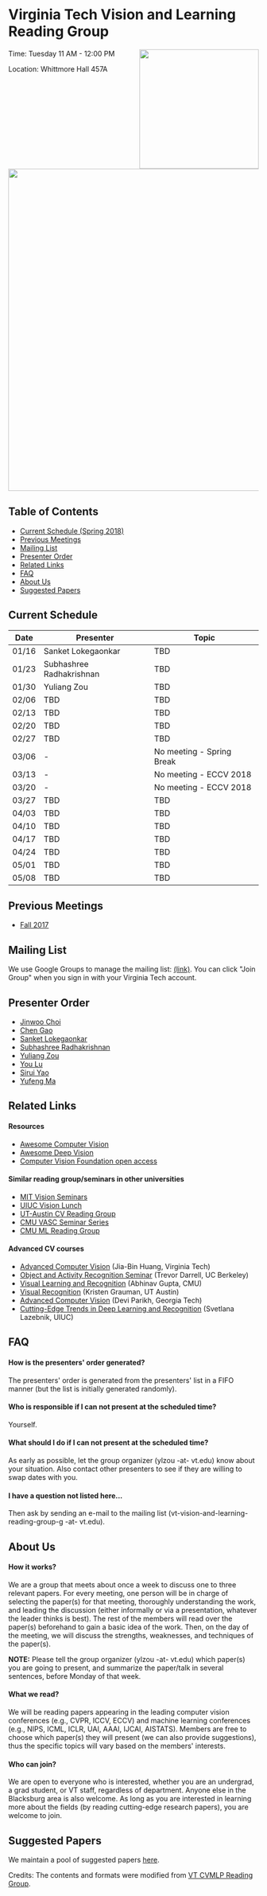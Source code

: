 # Virginia Tech Vision and Learning Reading Group
<img src="https://vtnews.vt.edu/global_assets/images/logo-maroon.svg" width="240" align="right">

Time: Tuesday 11 AM - 12:00 PM

Location: Whittmore Hall 457A

<p align="center">
<img src="DSCN2165.JPG" width="648" align="center">
</p>

## Table of Contents

- [Current Schedule (Spring 2018)](#current-schedule)
- [Previous Meetings](#previous-meetings)
- [Mailing List](#mailing-list)
- [Presenter Order](#presenter-order)
- [Related Links](#related-links)
- [FAQ](#faq)
- [About Us](#about-us)
- [Suggested Papers](#suggested-papers)


## Current Schedule

| Date       | Presenter     |  Topic     |
|-------------|--------|--------|
| 01/16 | Sanket Lokegaonkar       | TBD |
| 01/23 | Subhashree Radhakrishnan | TBD |
| 01/30 | Yuliang Zou | TBD |
| 02/06 | TBD | TBD |
| 02/13 | TBD | TBD |
| 02/20 | TBD | TBD |
| 02/27 | TBD | TBD |
| 03/06 | - | No meeting - Spring Break |
| 03/13 | - | No meeting - ECCV 2018 |
| 03/20 | - | No meeting - ECCV 2018 |
| 03/27 | TBD | TBD |
| 04/03 | TBD | TBD |
| 04/10 | TBD | TBD |
| 04/17 | TBD | TBD |
| 04/24 | TBD | TBD |
| 05/01 | TBD | TBD |
| 05/08 | TBD | TBD |

## Previous Meetings
- [Fall 2017](https://github.com/vt-vl-lab/reading_group/blob/master/2017_fall.md)

## Mailing List

We use Google Groups to manage the mailing list: [(link)](https://groups.google.com/a/vt.edu/forum/#!forum/vt-vision-and-learning-reading-group-g). You can click "Join Group" when you sign in with your Virginia Tech account.

## Presenter Order
- [Jinwoo Choi](https://sites.google.com/site/jchoivision/ )
- [Chen Gao](https://gaochen315.github.io/)
- [Sanket Lokegaonkar](https://sanketloke.github.io/)
- [Subhashree Radhakrishnan](https://sites.google.com/a/vt.edu/subhashreeradhakrishnan/)
- [Yuliang Zou](https://yuliang-zou.github.io/index.html)
- [You Lu]()
- [Sirui Yao](http://people.cs.vt.edu/~ysirui/)
- [Yufeng Ma](http://people.cs.vt.edu/~yufengma/)

## Related Links

#### Resources
- [Awesome Computer Vision](https://github.com/jbhuang0604/awesome-computer-vision)
- [Awesome Deep Vision](https://github.com/kjw0612/awesome-deep-vision)
- [Computer Vision Foundation open access](http://openaccess.thecvf.com/menu.py)

#### Similar reading group/seminars in other universities
- [MIT Vision Seminars](https://sites.google.com/view/visionseminar)
- [UIUC Vision Lunch](http://vision.cs.illinois.edu/vision_website/)
- [UT-Austin CV Reading Group](http://vision.cs.utexas.edu/readinggroup/)
- [CMU VASC Seminar Series](http://ri.cmu.edu/events/category/vasc-seminar-series/list/?tribe_paged=1&tribe_event_display=past)
- [CMU ML Reading Group](http://www.cs.cmu.edu/~aarti/SMLRG/schedule.html)

#### Advanced CV courses 
- [Advanced Computer Vision](https://filebox.ece.vt.edu/~jbhuang/teaching/ece6554/sp17/index.html) (Jia-Bin Huang, Virginia Tech)
- [Object and Activity Recognition Seminar](https://sites.google.com/site/ucbcs29443/) (Trevor Darrell, UC Berkeley)
- [Visual Learning and Recognition](http://graphics.cs.cmu.edu/courses/16-824/2017_spring/) (Abhinav Gupta, CMU)
- [Visual Recognition](http://vision.cs.utexas.edu/381V-fall2016/) (Kristen Grauman, UT Austin)
- [Advanced Computer Vision](https://filebox.ece.vt.edu/~S16ECE6554/) (Devi Parikh, Georgia Tech)
- [Cutting-Edge Trends in Deep Learning and Recognition](http://slazebni.cs.illinois.edu/spring17) (Svetlana Lazebnik, UIUC)

## FAQ
#### How is the presenters' order generated?
The presenters' order is generated from the presenters' list in a FIFO manner (but the list is initially generated randomly).

#### Who is responsible if I can not present at the scheduled time?
Yourself.

#### What should I do if I can not present at the scheduled time?
As early as possible, let the group organizer (ylzou -at- vt.edu) know about your situation. Also contact other presenters to see if they are willing to swap dates with you.

#### I have a question not listed here...
Then ask by sending an e-mail to the mailing list (vt-vision-and-learning-reading-group-g -at- vt.edu).

## About Us

#### How it works?
We are a group that meets about once a week to discuss one to three relevant papers. For every meeting, one person will be in charge of selecting the paper(s) for that meeting, thoroughly understanding the work, and leading the discussion (either informally or via a presentation, whatever the leader thinks is best). The rest of the members will read over the paper(s) beforehand to gain a basic idea of the work. Then, on the day of the meeting, we will discuss the strengths, weaknesses, and techniques of the paper(s).

**NOTE:** Please tell the group organizer (ylzou -at- vt.edu) which paper(s) you are going to present, and summarize the paper/talk in several sentences, before Monday of that week.

#### What we read?
We will be reading papers appearing in the leading computer vision conferences (e.g., CVPR, ICCV, ECCV) and machine learning conferences (e.g., NIPS, ICML, ICLR, UAI, AAAI, IJCAI, AISTATS). Members are free to choose which paper(s) they will present (we can also provide suggestions), thus the specific topics will vary based on the members' interests.

#### Who can join?
We are open to everyone who is interested, whether you are an undergrad, a grad student, or VT staff, regardless of department. Anyone else in the Blacksburg area is also welcome. As long as you are interested in learning more about the fields (by reading cutting-edge research papers), you are welcome to join.

## Suggested Papers

We maintain a pool of suggested papers [here](https://docs.google.com/spreadsheets/d/1XgWCct-Ppwdl764CLASi0MmlpNb8dqhdDUND4qOczqk/edit#gid=0).

Credits: The contents and formats were modified from [VT CVMLP Reading Group](https://filebox.ece.vt.edu/~cvmlreadinggroup/index.html).
